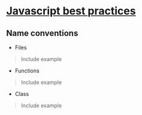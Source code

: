 # [Javascript best practices](./Contents.md)
## Name conventions
* Files
> Include example

* Functions
> Include example

* Class
> Include example
